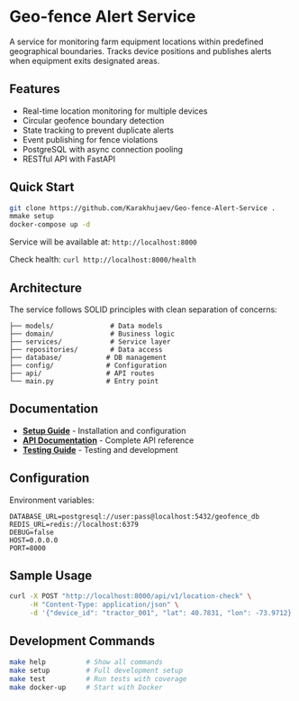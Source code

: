 # Geo-fence Alert Service

A service for monitoring farm equipment locations within predefined geographical boundaries. Tracks device positions and publishes alerts when equipment exits designated areas.

## Features

- Real-time location monitoring for multiple devices
- Circular geofence boundary detection  
- State tracking to prevent duplicate alerts
- Event publishing for fence violations
- PostgreSQL with async connection pooling
- RESTful API with FastAPI

## Quick Start

```bash
git clone https://github.com/Karakhujaev/Geo-fence-Alert-Service .
mmake setup
docker-compose up -d
```

Service will be available at: `http://localhost:8000`

Check health: `curl http://localhost:8000/health`

## Architecture

The service follows SOLID principles with clean separation of concerns:

```
├── models/              # Data models
├── domain/              # Business logic
├── services/            # Service layer
├── repositories/        # Data access
├── database/           # DB management
├── config/             # Configuration
├── api/                # API routes
└── main.py             # Entry point
```

## Documentation

- **[Setup Guide](docs/README.setup.md)** - Installation and configuration
- **[API Documentation](docs/README.api_doc.md)** - Complete API reference  
- **[Testing Guide](docs/README.test.md)** - Testing and development

## Configuration

Environment variables:

```env
DATABASE_URL=postgresql://user:pass@localhost:5432/geofence_db
REDIS_URL=redis://localhost:6379
DEBUG=false
HOST=0.0.0.0
PORT=8000
```

## Sample Usage

```bash
curl -X POST "http://localhost:8000/api/v1/location-check" \
     -H "Content-Type: application/json" \
     -d '{"device_id": "tractor_001", "lat": 40.7831, "lon": -73.9712}'
```

## Development Commands

```bash
make help          # Show all commands
make setup         # Full development setup
make test          # Run tests with coverage
make docker-up     # Start with Docker
```
